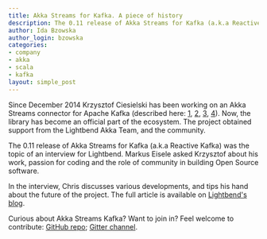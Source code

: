 ```yaml
---
title: Akka Streams for Kafka. A piece of history
description: The 0.11 release of Akka Streams for Kafka (a.k.a Reactive Kafka) was the topic of an interview for Lightbend. Markus Eisele asked Krzysztof about his work, passion for coding, and the role of community in building Open Source software.
author: Ida Bzowska
author_login: bzowska
categories:
- company
- akka
- scala
- kafka
layout: simple_post
---
```


Since December 2014 Krzysztof Ciesielski has been working on an Akka Streams connector for Apache Kafka (described here: [1](https://softwaremill.com/reactive-kafka/), [2](https://softwaremill.com/whats-new-in-reactive-kafka/), [3](https://softwaremill.com/reactive-kafka-09/), [4](https://softwaremill.com/benchmarking-akka-stream-kafka/)). Now, the library has become an official part of the ecosystem. The project obtained support from the Lightbend Akka Team, and the community.

The 0.11 release of Akka Streams for Kafka (a.k.a Reactive Kafka) was the topic of an interview for Lightbend. Markus Eisele asked Krzysztof about his work, passion for coding and the role of community in building Open Source software.

In the interview, Chris discusses various developments, and tips his hand about the future of the project. The full article is available on [Lightbend's blog](https://www.lightbend.com/blog/akka-streams-kafka-interview).

Curious about Akka Streams Kafka? Want to join in? Feel welcome to contribute: [GitHub repo](https://github.com/akka/reactive-kafka); [Gitter channel](https://gitter.im/akka/reactive-kafka).
